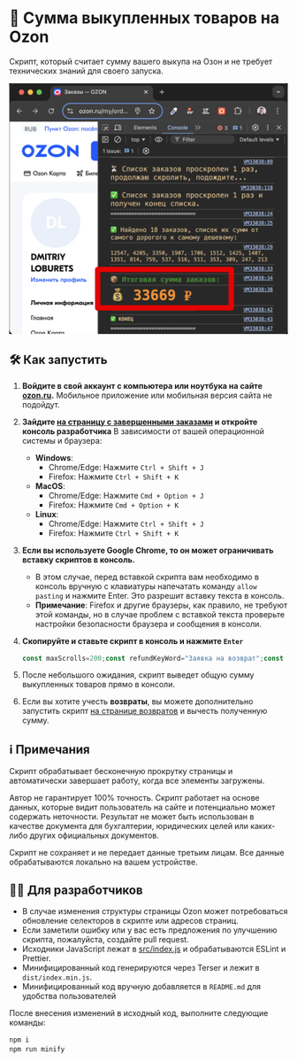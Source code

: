# 🛒 Сумма выкупленных товаров на Ozon

Скрипт, который считает сумму вашего выкупа на Озон и не требует технических знаний для своего запуска.

![Example of usage](img/screenshot.png)

## 🛠️ Как запустить

1. **Войдите в свой аккаунт с компьютера или ноутбука на сайте [ozon.ru](https://www.ozon.ru/).**
   Мобильное приложение или мобильная версия сайта не подойдут.

2. **Зайдите [на страницу с завершенными заказами](https://www.ozon.ru/my/orderlist?selectedTab=archive) и откройте консоль разработчика**
   В зависимости от вашей операционной системы и браузера:

    - **Windows**:
        - Chrome/Edge: Нажмите `Ctrl + Shift + J`
        - Firefox: Нажмите `Ctrl + Shift + K`
    - **MacOS**:
        - Chrome/Edge: Нажмите `Cmd + Option + J`
        - Firefox: Нажмите `Cmd + Option + K`
    - **Linux**:
        - Chrome/Edge: Нажмите `Ctrl + Shift + J`
        - Firefox: Нажмите `Ctrl + Shift + K`

3. **Если вы используете Google Chrome, то он может ограничивать вставку скриптов в консоль.**
   - В этом случае, перед вставкой скрипта вам необходимо в консоль вручную с клавиатуры напечатать команду `allow pasting` и нажмите Enter. Это разрешит вставку текста в консоль.
   - **Примечание**: Firefox и другие браузеры, как правило, не требуют этой команды, но в случае проблем с вставкой текста проверьте настройки безопасности браузера и сообщения в консоли.

4. **Скопируйте и ставьте скрипт в консоль и нажмите `Enter`**

    ```javascript
    const maxScrolls=200;const refundKeyWord="Заявка на возврат";const refundUrlKeyWord="returns";const completedRefundKeyWord="Деньги отправлены";const orderKeyWord="Заказ от";async function run(){const type=window.location.href.includes(refundUrlKeyWord)?"refunds":"orders";await loadAllOrders(type);const ordersAmounts=checkAmount(type);printResults(ordersAmounts,type)}run();function printResults(ordersAmounts,type){const ordersAmount=ordersAmounts.reduce(((acc,amount)=>acc+amount),0);console.log("=============================");console.log(`%c✅ Найдено ${ordersAmounts.length} ${type==="refunds"?"возвратов, где были отправлены деньги":"заказов"}, список их сумм от самого дорогого к самому дешевому:`,"color: BurlyWood; font-size: 14px;");console.log(`%c${ordersAmounts.sort(((a,b)=>b-a)).join(", ")}`,"color: BurlyWood; font-size: 12px;");console.log("=============================");console.log(`%c📦 Итоговая сумма ${type==="refunds"?"возвратов":"заказов"}:`,"color: ForestGreen; font-size: 16px; font-weight: bold;");console.log(`%c💰 ${ordersAmount} ₽`,"color: DarkOrange; font-size: 32px; font-weight: bold;");console.log("=============================");console.log(`%c✅ КОНЕЦ`,"color: BurlyWood; font-size: 20; font-weight: bold;");console.log("=============================")}function getCurrentOrdersCount(type){return Array.from(document.querySelectorAll("span")).filter((el=>el.textContent&&el.textContent.trim().includes(type==="refunds"?refundKeyWord:orderKeyWord))).length}function waitFor(timeout){return new Promise((resolve=>setTimeout(resolve,timeout)))}async function scrollIteration(count,type="orders"){const timeout=300;let prevOrdersCount=getCurrentOrdersCount(type);window.scrollBy(0,1e3);await waitFor(timeout);window.scrollBy(0,1e3);await waitFor(timeout);if(count>maxScrolls){console.error(`%c⚠️ Слишком большое количество попыток проскроллить страницу, допустимый максимум ${maxScrolls}. Завершение скрипта`,"color: Crimson; font-size: 24px; font-weight: bold;");throw new Error("Too many scrolls")}console.clear();console.log(`%c⏳ Список ${type==="refunds"?"возвратов":"заказов"} проскролен ${count} раз, продолжаю скролить, подождите...`,"color: BurlyWood; font-size: 16px;");if(getCurrentOrdersCount(type)!==prevOrdersCount){return true}await waitFor(2e3);if(getCurrentOrdersCount(type)!==prevOrdersCount){return true}await waitFor(2e3);if(getCurrentOrdersCount(type)!==prevOrdersCount){return true}return false}async function loadAllOrders(type="orders"){for(let count=1;count<maxScrolls;count++){const shouldContinue=await scrollIteration(count,type);if(!shouldContinue){console.log(`%c✅ Список ${type==="refunds"?"возвратов":"заказов"} проскролен ${count} раз и получен конец списка.`,"color: BurlyWood; font-size: 16px;");break}}}function getDirectTextContent(element){return Array.from(element.childNodes).filter((node=>node.nodeType===Node.TEXT_NODE)).map((node=>node.textContent.trim())).join("")}function checkAmount(type="orders"){const orderSpanElements=Array.from(document.querySelectorAll(type==="refunds"?"div":"span")).filter((el=>getDirectTextContent(el).trim().includes(type==="refunds"?completedRefundKeyWord:orderKeyWord)));let ordersAmounts=[];orderSpanElements.forEach((element=>{let parent=type==="refunds"?element.parentElement.parentElement.parentElement.parentElement.parentElement.parentElement:element.parentElement.parentElement.parentElement.parentElement;const amountElement=Array.from(parent.querySelectorAll(type==="refunds"?"div":"span")).find((span=>span.textContent&&span.textContent.trim().match(/^.*\d*[\s\u00A0]*\d+[\s\u00A0]*₽$/)));if(amountElement){const amountText=amountElement.textContent.replace(/\s|₽/g,"");const amount=parseInt(amountText,10);if(!isNaN(amount)){ordersAmounts.push(amount)}}}));return ordersAmounts}
    ```

5. После небольшого ожидания, скрипт выведет общую сумму выкупленных товаров прямо в консоли.

6. Если вы хотите учесть **возвраты**, вы можете дополнительно запустить скрипт [на странице возвратов](https://www.ozon.ru/my/returns) и вычесть полученную сумму.

## ℹ️ Примечания

Скрипт обрабатывает бесконечную прокрутку страницы и автоматически завершает работу, когда все элементы загружены.

Автор не гарантирует 100% точность. Скрипт работает на основе данных, которые видит пользователь на сайте и потенциально может содержать неточности. Результат не может быть использован в качестве документа для бухгалтерии, юридических целей или каких-либо других официальных документов.

Скрипт не сохраняет и не передает данные третьим лицам. Все данные обрабатываются локально на вашем устройстве.

## 🧑‍💻 Для разработчиков

- В случае изменения структуры страницы Ozon может потребоваться обновление селекторов в скрипте или адресов страниц.
- Если заметили ошибку или у вас есть предложения по улучшению скрипта, пожалуйста, создайте pull request.
- Исходники JavaScript лежат в [src/index.js](src/index.js) и обрабатываются ESLint и Prettier.
- Минифицированный код генерируются через Terser и лежит в `dist/index.min.js`.
- Минифицированный код вручную добавляется в `README.md` для удобства пользователей

После внесения изменений в исходный код, выполните следующие команды:

```bash
npm i
npm run minify
```
